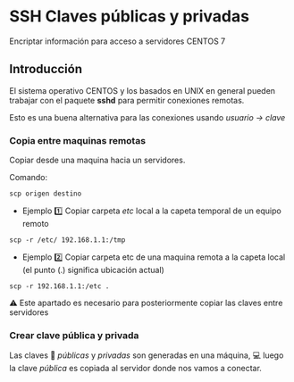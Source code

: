 # SSH Claves públicas y privadas

Encriptar información para acceso a servidores CENTOS 7

## Introducción 

El sistema operativo CENTOS y los basados en UNIX en general pueden
trabajar con el paquete **sshd** para permitir conexiones remotas.

Esto es una buena alternativa para las conexiones usando *usuario -> clave*

### Copia entre maquinas remotas 

Copiar desde una maquina hacia un servidores.

Comando: 

`scp origen destino`

- Ejemplo :one: Copiar carpeta *etc* local a la capeta temporal de un equipo remoto

`scp -r /etc/ 192.168.1.1:/tmp`

- Ejemplo :two: Copiar carpeta etc de una maquina remota a la capeta local (el punto (.) significa ubicación actual)

`scp -r 192.168.1.1:/etc .`

:warning: Este apartado es necesario para posteriormente copiar las claves entre servidores

### Crear clave pública y privada

Las claves :key: *públicas* y *privadas* son generadas en una máquina, :computer: luego la clave *pública*
es copiada al servidor donde nos vamos a conectar. 

